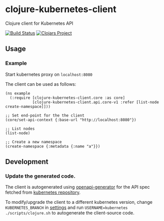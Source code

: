 # clojure-kubernetes-client
Clojure client for Kubernetes API

[![Build Status](https://travis-ci.com/exoscale/clojure-kubernetes-client.svg?token=Km7sM6KysgVvrw99sqov&branch=master)](https://travis-ci.com/exoscale/clojure-kubernetes-client)
[![Clojars Project](https://img.shields.io/clojars/v/exoscale/clojure-kubernetes-client.svg)](https://clojars.org/exoscale/clojure-kubernetes-client)

## Usage
### Example
Start kubernetes proxy on `localhost:8080`

The client can be used as follows:
```
(ns example
  (:require [clojure-kubernetes-client.core :as core]
            [clojure-kubernetes-client.api.core-v1 :refer [list-node create-namespace]]))

;; Set end-point for the the client
(core/set-api-context {:base-url "http://localhost:8080"})

;; List nodes
(list-node)

;; Create a new namespace
(create-namespace {:metadata {:name "a"}})
```
## Development
### Update the generated code.
The client is autogenerated using [openapi-generator](https://github.com/OpenAPITools/openapi-generator/) for the API spec fetched from [kubernetes repository](https://github.com/kubernetes/kubernetes).

To modify/upgrade the client to a different kubernetes version, change `KUBERNETES_BRANCH` in [settings](settings) and run `USERNAME=kubernetes ./scripts/clojure.sh` to autogenerate the client-source code.
